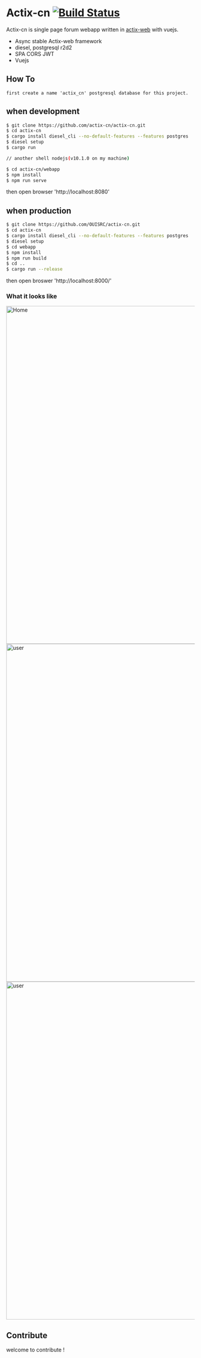 # Actix-cn [![Build Status](https://travis-ci.org/actix-cn/actix-cn.svg?branch=master)](https://travis-ci.org/actix-cn/actix-cn)

Actix-cn is single page forum webapp written in [actix-web](https://github.com/actix/actix-web) with vuejs.
- Async stable Actix-web framework 
- diesel, postgresql r2d2
- SPA CORS JWT
- Vuejs 

## How To
    first create a name 'actix_cn' postgresql database for this project.

## when development 
```bash
$ git clone https://github.com/actix-cn/actix-cn.git
$ cd actix-cn
$ cargo install diesel_cli --no-default-features --features postgres
$ diesel setup
$ cargo run

// another shell nodejs(v10.1.0 on my machine)

$ cd actix-cn/webapp
$ npm install
$ npm run serve
```
then open browser 'http://localhost:8080'

## when production

```bash
$ git clone https://github.com/OUISRC/actix-cn.git
$ cd actix-cn
$ cargo install diesel_cli --no-default-features --features postgres
$ diesel setup
$ cd webapp
$ npm install
$ npm run build
$ cd ..
$ cargo run --release
```
then open broswer 'http://localhost:8000/'

### <a name="screenshots"> What it looks like </a>

<img alt="Home" width="900" src="https://raw.githubusercontent.com/actix-cn/actix-cn/master/home.png">

<img alt="user" width="900" src="https://raw.githubusercontent.com/actix-cn/actix-cn/master/blog.png">

<img alt="user" width="900" src="https://raw.githubusercontent.com/actix-cn/actix-cn/master/user.png">

## Contribute
 
welcome to contribute !

